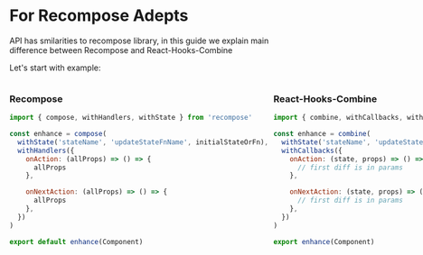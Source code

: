 # For Recompose Adepts

<style>
  .comparison {
    display: flex;
    flex-direction: row;
  }

  .divider {
    height: 100%;
    border-left: 1px solid #FFF;
    margin: 4px;
  }
</style>

API has smilarities to recompose library, in this guide we explain main difference between Recompose and React-Hooks-Combine

Let's start with example:

<div class="comparison">

<div>

### __Recompose__

```javascript
import { compose, withHandlers, withState } from 'recompose'

const enhance = compose(
  withState('stateName', 'updateStateFnName', initialStateOrFn),
  withHandlers({ 
    onAction: (allProps) => () => {
      allProps
    },

    onNextAction: (allProps) => () => {
      allProps
    },
  })
)

export default enhance(Component)

```
</div>

<div class="divider">
</div>

<div>

### __React-Hooks-Combine__

```javascript
import { combine, withCallbacks, withState } from 'react-hooks-combine'

const enhance = combine(
  withState('stateName', 'updateStateFnName', initialStateOrFn)
  withCallbacks({ 
    onAction: (state, props) => () => {
      // first diff is in params
    },

    onNextAction: (state, props) => () => {
      // first diff is in params
    },
  })
)

export enhance(Component)
```
</div>

</div>
